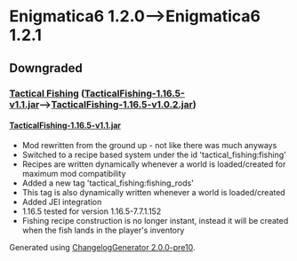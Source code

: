# Enigmatica6 1.2.0⟶Enigmatica6 1.2.1

## Downgraded

### [Tactical Fishing](https://www.curseforge.com/minecraft/mc-mods/tactical-fishing) ([TacticalFishing-1.16.5-v1.1.jar](https://www.curseforge.com/minecraft/mc-mods/tactical-fishing/files/3763930)⟶[TacticalFishing-1.16.5-v1.0.2.jar](https://www.curseforge.com/minecraft/mc-mods/tactical-fishing/files/3397600))

#### [TacticalFishing-1.16.5-v1.1.jar](https://www.curseforge.com/minecraft/mc-mods/tactical-fishing/files/3763930)

* Mod rewritten from the ground up - not like there was much anyways
* Switched to a recipe based system under the id 'tactical_fishing:fishing'
* Recipes are written dynamically whenever a world is loaded/created for maximum mod compatibility
* Added a new tag 'tactical_fishing:fishing_rods'
* This tag is also dynamically written whenever a world is loaded/created
* Added JEI integration
* 1.16.5 tested for version 1.16.5-7.7.1.152
* Fishing recipe construction is no longer instant, instead it will be created when the fish lands in the player's inventory

Generated using [ChangelogGenerator 2.0.0-pre10](https://github.com/TheRandomLabs/ChangelogGenerator).

